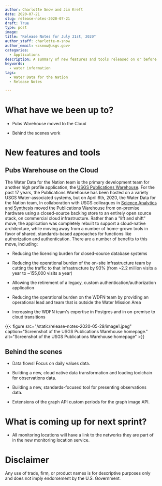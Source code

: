 ```yaml
---
author: Charlotte Snow and Jim Kreft
date: 2020-07-21
slug: release-notes-2020-07-21
draft: True
type: post
image: 
title: "Release Notes for July 21st, 2020"
author_staff: charlotte-m-snow
author_email: <csnow@usgs.gov>
categories:
  - Applications
description: A summary of new features and tools released on or before July 21, 2020
keywords:
  - water information
tags:
  - Water Data for the Nation
  - Release Notes

---
```

What have we been up to?
========================

-   Pubs Warehouse moved to the Cloud

-   Behind the scenes work

New features and tools
======================

Pubs Warehouse on the Cloud
---------------------------

The Water Data for the Nation team is the primary development team for
another high profile application, the [USGS Publications
Warehouse](https://pubs.er.usgs.gov/). For the past 17 years, the
Publications Warehouse has been hosted on a variety USGS
Water-associated systems, but on April 6th, 2020, the Water Data for
the Nation team, In collaboration with USGS colleagues in [Science
Analytics and
Synthesis](https://www.usgs.gov/core-science-systems/science-analytics-and-synthesis/about)
moved the Publications Warehouse from on-premise hardware using a
closed-source backing store to an entirely open source stack, on
commercial cloud infrastructure. Rather than a "lift and shift" move,
the application was completely rebuilt to support a cloud-native
architecture, while moving away from a number of home-grown tools in
favor of shared, standards-based approaches for functions like
authorization and authentication. There are a number of benefits to this
move, including:

-   Reducing the licensing burden for closed-source database systems

-   Reducing the operational burden of the on-site infrastructure team
    by cutting the traffic to that infrastructure by 93% (from \~2.2
    million visits a year to \~155,000 visits a year)

-   Allowing the retirement of a legacy, custom
    authentication/authorization application

-   Reducing the operational burden on the WDFN team by providing an
    operational lead and team that is outside the Water Mission Area

-   Increasing the WDFN team\'s expertise in Postgres and in on-premise
    to cloud transitions


<div class="grid-row">
    <div class="grid-col-14 grid-offset-0">
    {{< figure src="/static/release-notes-2020-05-29/image1.jpeg" caption="Screenshot of the USGS Publications Warehouse homepage." alt="Screenshot of the USGS Publications Warehouse homepage" >}}
    </div>
</div>


Behind the scenes
-----------------

-   Data flows! Focus on daily values data.

-   Building a new, cloud native data transformation and loading
    toolchain for observations data.

-   Building a new, standards-focused tool for presenting observations
    data.

-   Extensions of the graph API custom periods for the graph image API.

What is coming up for next sprint?
==================================

-   All monitoring locations will have a link to the networks they are
    part of in the new monitoring location service.

Disclaimer
==========

Any use of trade, firm, or product names is for descriptive purposes
only and does not imply endorsement by the U.S. Government.
